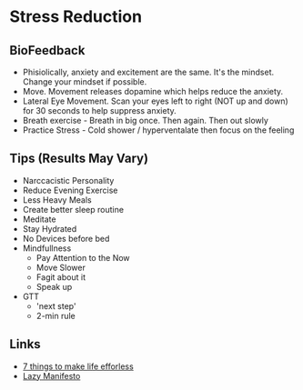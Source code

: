 # Stress Reduction #

## BioFeedback ##

* Phisiolically, anxiety and excitement are the same. It's the mindset. Change your mindset if possible.
* Move. Movement releases dopamine which helps reduce the anxiety.
* Lateral Eye Movement. Scan your eyes left to right (NOT up and down) for 30 seconds to help suppress anxiety.
* Breath exercise - Breath in big once. Then again. Then out slowly
* Practice Stress - Cold shower / hyperventalate then focus on the feeling

## Tips (Results May Vary) ##

* Narccacistic Personality
* Reduce Evening Exercise
* Less Heavy Meals
* Create better sleep routine
* Meditate
* Stay Hydrated
* No Devices before bed
* Mindfullness
  * Pay Attention to the Now
  * Move Slower
  * Fagit about it
  * Speak up
* GTT
  * 'next step'
  * 2-min rule


## Links ##
* [7 things to make life efforless](https://zenhabits.net/glide/)
* [Lazy Manifesto](https://zenhabits.net/the-lazy-manifesto-do-less-then-do-even-less/)